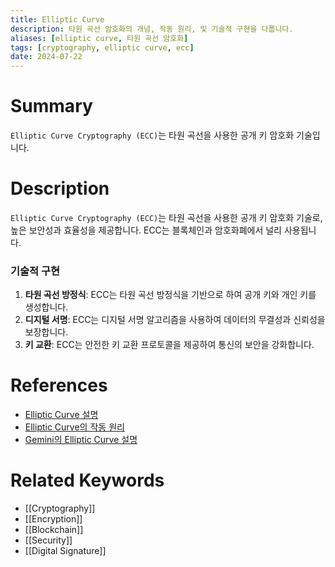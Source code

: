 ```yaml
---
title: Elliptic Curve
description: 타원 곡선 암호화의 개념, 작동 원리, 및 기술적 구현을 다룹니다.
aliases: [elliptic curve, 타원 곡선 암호화]
tags: [cryptography, elliptic curve, ecc]
date: 2024-07-22
---
```


# Summary

`Elliptic Curve Cryptography (ECC)`는 타원 곡선을 사용한 공개 키 암호화 기술입니다.

# Description

`Elliptic Curve Cryptography (ECC)`는 타원 곡선을 사용한 공개 키 암호화 기술로, 높은 보안성과 효율성을 제공합니다. ECC는 블록체인과 암호화폐에서 널리 사용됩니다.

### 기술적 구현

1. **타원 곡선 방정식**: ECC는 타원 곡선 방정식을 기반으로 하여 공개 키와 개인 키를 생성합니다.
2. **디지털 서명**: ECC는 디지털 서명 알고리즘을 사용하여 데이터의 무결성과 신뢰성을 보장합니다.
3. **키 교환**: ECC는 안전한 키 교환 프로토콜을 제공하여 통신의 보안을 강화합니다.

# References

- [Elliptic Curve 설명](https://en.wikipedia.org/wiki/Elliptic-curve_cryptography)
- [Elliptic Curve의 작동 원리](https://www.investopedia.com/terms/e/elliptic-curve-cryptography.asp)
- [Gemini의 Elliptic Curve 설명](https://www.gemini.com/cryptopedia/search?query=elliptic-curve)

# Related Keywords

- [[Cryptography]]
- [[Encryption]]
- [[Blockchain]]
- [[Security]]
- [[Digital Signature]]
